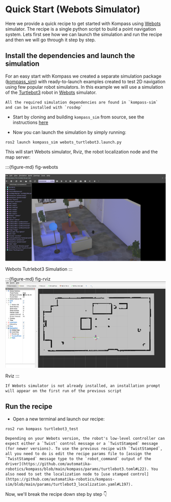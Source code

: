 # Quick Start (Webots Simulator)

Here we provide a quick recipe to get started with Kompass using [Webots](https://github.com/cyberbotics/webots_ros2) simulator. The recipe is a single python script to build a point navigation system. Lets first see how we can launch the simulation and run the recipe and then we will go through it step by step.

## Install the dependencies and launch the simulation

For an easy start with Kompass we created a separate simulation package ([kompass_sim](https://github.com/automatika-robotics/kompass-sim)) with ready-to-launch examples created to test 2D navigation using few popular robot simulators. In this example we will use a simulation of the [Turtlebot3](https://emanual.robotis.com/docs/en/platform/turtlebot3/overview/#notices) robot in [Webots](https://github.com/cyberbotics/webots_ros2) simulator.

```{note}
All the required simulation dependencies are found in `kompass-sim` and can be installed with `rosdep`
```

- Start by cloning and building `kompass_sim` from source, see the instructions [here](https://github.com/automatika-robotics/kompass-sim/blob/main/README.md)

- Now you can launch the simulation by simply running:

```shell
ros2 launch kompass_sim webots_turtlebot3.launch.py
```

This will start Webots simulator, Rviz, the robot localization node and the map server:

:::{figure-md} fig-webots

<img src="../_static/images/webots_turtlebot3.png" alt="Webots Tutrlebot3 Simulation" width="700px">

Webots Tutrlebot3 Simulation
:::

:::{figure-md} fig-rviz
<img src="../_static/images/rviz_webots_turtlebot3.png" alt="Rviz" width="700px">

Rviz
:::

```{note}
If Webots simulator is not already installed, an installation prompt will appear on the first run of the previous script
```

## Run the recipe


- Open a new terminal and launch our recipe:

```shell
ros2 run kompass turtlebot3_test
```

```{note}
Depending on your Webots version, the robot's low-level controller can expect either a `Twist` control message or a `TwistStamped` message (for newer versions). To use the previous recipe with `TwistStamped`, all you need to do is edit the recipe params file to [assign the `TwistStamped` message type to the `robot_command` output of the driver](https://github.com/automatika-robotics/kompass/blob/main/kompass/params/turtlebot3.toml#L22). You also need to set the localization node to [use stamped control](https://github.com/automatika-robotics/kompass-sim/blob/main/params/turtlebot3_localization.yaml#L197).
```

Now, we'll break the recipe down step by step 👇

<br/>

```{include} point_navigation.md
```
